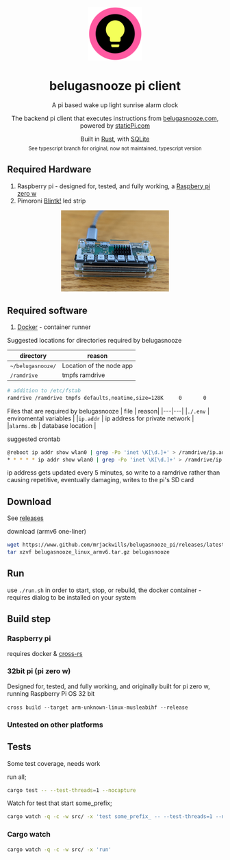 <p align="center">
 <img src='./.github/logo.svg' width='125px'/>
</p>

<h1 align="center">belugasnooze pi client</h1>

<p align="center">
	A pi based wake up light sunrise alarm clock
</p>
<p align="center">
 The backend pi client that executes instructions from <a href='https://www.belugasnooze.com' target='_blank' rel='noopener noreferrer'>belugasnooze.com</a>, powered by <a href='https://www.staticpi.com' target='_blank' rel='noopener noreferrer'>staticPi.com</a>
</p>

<p align="center">
	Built in <a href='https://www.rust-lang.org/' target='_blank' rel='noopener noreferrer'>Rust</a>, with <a href='https://www.sqlite.org/' target='_blank' rel='noopener noreferrer'>SQLite</a>
	<br>
	<sub> See typescript branch for original, now not maintained, typescript version</sub>
</p>


## Required Hardware

1) Raspberry pi - designed for, tested, and fully working, a <a href='https://www.raspberrypi.com/products/raspberry-pi-zero-w/' target='_blank' rel='noopener noreferrer'>Raspbery pi zero w</a>
2) Pimoroni <a href='https://shop.pimoroni.com/products/blinkt' target='_blank' rel='noopener noreferrer'>Blintk!</a> led strip

<p align="center">
	<a href="https://raw.githubusercontent.com/mrjackwills/belugasnooze_pi/main/.github/pi_photo.jpg" target='_blank' rel='noopener noreferrer'>
		<img src='./.github/pi_photo.jpg' width='50%'/>
	</a>
</p>

## Required software

1) <a href='https://www.docker.com/' target='_blank' rel='noopener noreferrer'>Docker</a> - container runner

Suggested locations for directories required by belugasnooze

| directory | reason|
| --- | --- |
|```~/belugasnooze/``` | Location of the node app |
|```/ramdrive```  | tmpfs ramdrive|

```bash
# addition to /etc/fstab
ramdrive /ramdrive tmpfs defaults,noatime,size=128K     0       0
```

Files that are required by belugasnooze
| file | reason|
|---|---|
|```./.env```		| enviromental variables |
|```ip.addr```		| ip address for private network |
|```alarms.db```	| database location |

suggested crontab

```bash
@reboot ip addr show wlan0 | grep -Po 'inet \K[\d.]+' > /ramdrive/ip.addr
* * * * * ip addr show wlan0 | grep -Po 'inet \K[\d.]+' > /ramdrive/ip.addr
```

ip address gets updated every 5 minutes, so write to a ramdrive rather than causing repetitive, eventually damaging, writes to the pi's SD card

## Download

See <a href="https://github.com/mrjackwills/belugasnooze_pi/releases" target='_blank' rel='noopener noreferrer'>releases</a>

download (armv6 one-liner)

```bash
wget https://www.github.com/mrjackwills/belugasnooze_pi/releases/latest/download/belugasnooze_linux_armv6.tar.gz &&
tar xzvf belugasnooze_linux_armv6.tar.gz belugasnooze
```

## Run

use ```./run.sh``` in order to start, stop, or rebuild, the docker container - requires dialog to be installed on your system

## Build step

### Raspberry pi

requires docker & <a href='https://github.com/cross-rs/cross' target='_blank' rel='noopener noreferrer'>cross-rs</a>

### 32bit pi (pi zero w)

Designed for, tested, and fully working, and originally built for pi zero w, running Raspberry Pi OS 32 bit

```cross build --target arm-unknown-linux-musleabihf --release```

### Untested on other platforms

## Tests

Some test coverage, needs work

run all;

```bash
cargo test -- --test-threads=1 --nocapture
```

Watch for test that start some_prefix;

```bash
cargo watch -q -c -w src/ -x 'test some_prefix_ -- --test-threads=1 --nocapture'
```

### Cargo watch

```bash
cargo watch -q -c -w src/ -x 'run'
```
